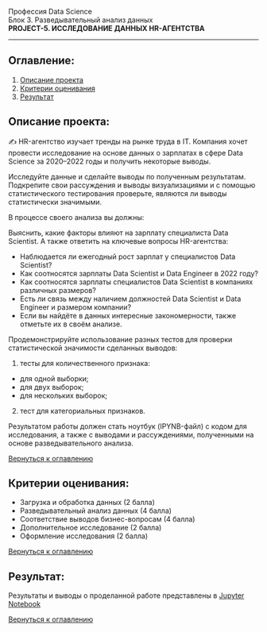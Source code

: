 Профессия Data Science  
Блок 3. Разведывательный анализ данных  
**PROJECT-5. ИССЛЕДОВАНИЕ ДАННЫХ HR-АГЕНТСТВА**

---

## **Оглавление:**

1. [Описание проекта](#Описание-проекта)
2. [Критерии оценивания](#Критерии-оценивания)
3. [Результат](#Результат)

## Описание проекта:

✍ HR-агентство изучает тренды на рынке труда в IT. Компания хочет провести исследование на основе данных о зарплатах в сфере Data Science за 2020–2022 годы и получить некоторые выводы.

Исследуйте данные и сделайте выводы по полученным результатам. Подкрепите свои рассуждения и выводы визуализациями и с помощью статистического тестирования проверьте, являются ли выводы статистически значимыми.

В процессе своего анализа вы должны:

Выяснить, какие факторы влияют на зарплату специалиста Data Scientist.
А также ответить на ключевые вопросы HR-агентства:
- Наблюдается ли ежегодный рост зарплат у специалистов Data Scientist?
- Как соотносятся зарплаты Data Scientist и Data Engineer в 2022 году?
- Как соотносятся зарплаты специалистов Data Scientist в компаниях различных размеров?
- Есть ли связь между наличием должностей Data Scientist и Data Engineer и размером компании?
- Если вы найдёте в данных интересные закономерности, также отметьте их в своём анализе.

Продемонстрируйте использование разных тестов для проверки статистической значимости сделанных выводов:

1. тесты для количественного признака:
- для одной выборки;
- для двух выборок;
- для нескольких выборок;
2. тест для категориальных признаков.

Результатом работы должен стать ноутбук (IPYNB-файл) с кодом для исследования, а также с выводами и рассуждениями, полученными на основе разведывательного анализа.

[Вернуться к оглавлению](#Оглавление)

## Критерии оценивания:

- Загрузка и обработка данных (2 балла)
- Разведывательный анализ данных (4 балла)
- Соответствие выводов бизнес-вопросам (4 балла)
- Дополнительное исследование (2 балла)
- Оформление исследования (2 балла)

[Вернуться к оглавлению](#Оглавление)

## Результат:

Результаты и выводы о проделанной работе представлены в [Jupyter Notebook](https://github.com/Irina-Kondratenko/SkillFactory/blob/main/Homework/Project_5/EDA_4_%D0%9F%D1%80%D0%B0%D0%BA%D1%82%D0%B8%D0%BA%D0%B0.ipynb)

[Вернуться к оглавлению](#Оглавление)